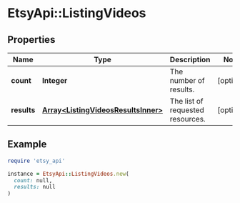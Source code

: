 # EtsyApi::ListingVideos

## Properties

| Name | Type | Description | Notes |
| ---- | ---- | ----------- | ----- |
| **count** | **Integer** | The number of results. | [optional] |
| **results** | [**Array&lt;ListingVideosResultsInner&gt;**](ListingVideosResultsInner.md) | The list of requested resources. | [optional] |

## Example

```ruby
require 'etsy_api'

instance = EtsyApi::ListingVideos.new(
  count: null,
  results: null
)
```

